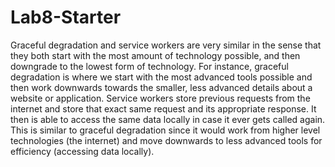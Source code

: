 # Lab8-Starter

Graceful degradation and service workers are very similar in the sense that they both start with the most amount of technology possible, and then downgrade to the lowest form of technology. For instance, graceful degradation is where we start with the most advanced tools possible and then work downwards towards the smaller, less advanced details about a website or application. Service workers store previous requests from the internet and store that exact same request and its appropriate response. It then is able to access the same data locally in case it ever gets called again. This is similar to graceful degradation since it would work from higher level technologies (the internet) and move downwards to less advanced tools for efficiency (accessing data locally). 